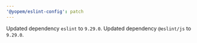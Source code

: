 ```yaml
---
'@yopem/eslint-config': patch
---
```


Updated dependency `eslint` to `9.29.0`.
Updated dependency `@eslint/js` to `9.29.0`.
